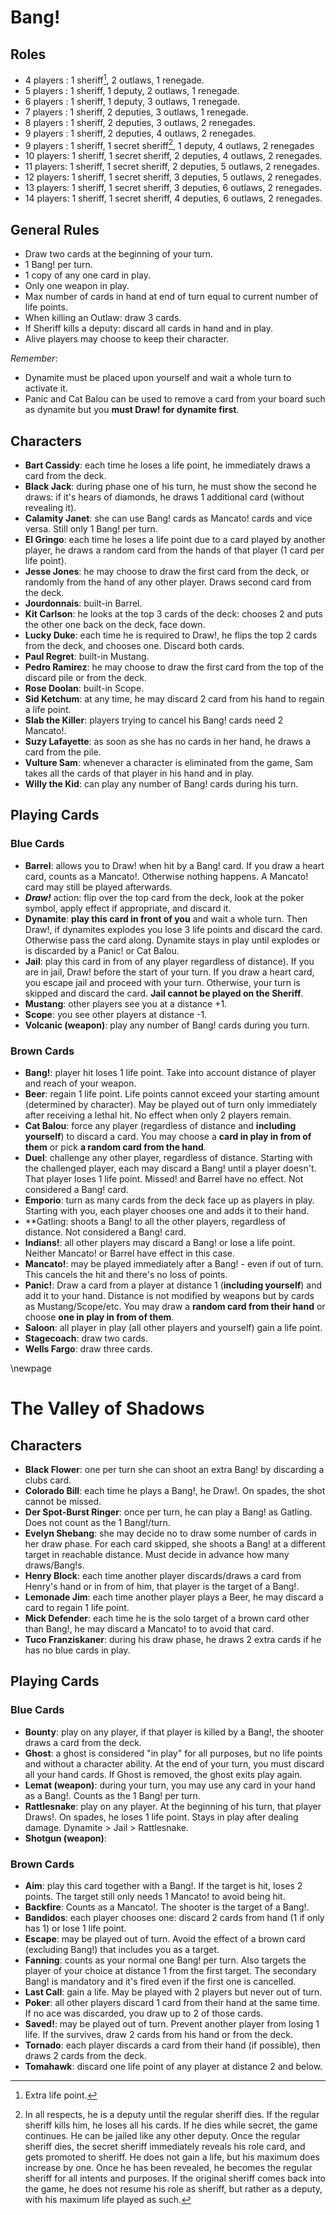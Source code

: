 # Bang!

## Roles
- 4 players : 1 sheriff[^1], 2 outlaws, 1 renegade.
- 5 players : 1 sheriff, 1 deputy, 2 outlaws, 1 renegade.
- 6 players : 1 sheriff, 1 deputy, 3 outlaws, 1 renegade.
- 7 players : 1 sheriff, 2 deputies, 3 outlaws, 1 renegade.
- 8 players : 1 sheriff, 2 deputies, 3 outlaws, 2 renegades.
- 9 players : 1 sheriff, 2 deputies, 4 outlaws, 2 renegades.
- 9 players : 1 sheriff, 1 secret sheriff[^2], 1 deputy, 4 outlaws, 2 renegades
- 10 players: 1 sheriff, 1 secret sheriff, 2 deputies, 4 outlaws, 2 renegades.
- 11 players: 1 sheriff, 1 secret sheriff, 2 deputies, 5 outlaws, 2 renegades.
- 12 players: 1 sheriff, 1 secret sheriff, 3 deputies, 5 outlaws, 2 renegades.
- 13 players: 1 sheriff, 1 secret sheriff, 3 deputies, 6 outlaws, 2 renegades.
- 14 players: 1 sheriff, 1 secret sheriff, 4 deputies, 6 outlaws, 2 renegades.

[^1]: Extra life point.
[^2]: In all respects, he is a deputy until the regular sheriff dies.
If the regular sheriff kills him, he loses all his cards.
If he dies while secret, the game continues. He can be jailed like any other deputy.
Once the regular sheriff dies, the secret sheriff immediately reveals his role
card, and gets promoted to sheriff.
He does not gain a life, but his maximum does increase by one.
Once he has been revealed, he becomes the regular sheriff for all intents and
purposes. If the original sheriff comes back into the game, he does not resume
his role as sheriff, but rather as a deputy, with his maximum life played as such.

## General Rules
- Draw two cards at the beginning of your turn.
- 1 Bang! per turn.
- 1 copy of any one card in play.
- Only one weapon in play.
- Max number of cards in hand at end of turn equal to current number of life points.
- When killing an Outlaw: draw 3 cards.
- If Sheriff kills a deputy: discard all cards in hand and in play.
- Alive players may choose to keep their character.

*Remember*:

- Dynamite must be placed upon yourself and wait a whole turn to activate it.
- Panic and Cat Balou can be used to remove a card from your board such as
dynamite but you **must Draw! for dynamite first**.

## Characters
- **Bart Cassidy**: each time he loses a life point, he immediately draws a card
from the deck.
- **Black Jack**: during phase one of his turn, he must show the second he draws:
if it's hears of diamonds, he draws 1 additional card (without revealing it).
- **Calamity Janet**: she can use Bang! cards as Mancato! cards and vice versa.
Still only 1 Bang! per turn.
- **El Gringo**: each time he loses a life point due to a card played by another
player, he draws a random card from the hands of that player (1 card per life point).
- **Jesse Jones**: he may choose to draw the first card from the deck, or randomly
from the hand of any other player. Draws second card from the deck.
- **Jourdonnais**: built-in Barrel.
- **Kit Carlson**: he looks at the top 3 cards of the deck: chooses 2 and puts the
other one back on the deck, face down.
- **Lucky Duke**: each time he is required to Draw!, he flips the top 2 cards from
the deck, and chooses one. Discard both cards.
- **Paul Regret**: built-in Mustang.
- **Pedro Ramirez**: he may choose to draw the first card from the top of the
discard pile or from the deck.
- **Rose Doolan**: built-in Scope.
- **Sid Ketchum**: at any time, he may discard 2 card from his hand to regain a life point.
- **Slab the Killer**: players trying to cancel his Bang! cards need 2 Mancato!.
- **Suzy Lafayette**: as soon as she has no cards in her hand, he draws a card from
the pile.
- **Vulture Sam**: whenever a character is eliminated from the game, Sam takes all
the cards of that player in his hand and in play.
- **Willy the Kid**: can play any number of Bang! cards during his turn.

## Playing Cards
### Blue Cards

- **Barrel**: allows you to Draw! when hit by a Bang! card. If you draw a heart card,
counts as a Mancato!. Otherwise nothing happens.
A Mancato! card may still be played afterwards.
- ***Draw!*** action: flip over the top card from the deck, look at the poker symbol,
apply effect if appropriate, and discard it.
- **Dynamite**: **play this card in front of you** and wait a whole turn.
Then Draw!, if dynamites explodes you lose 3 life points and discard the card.
Otherwise pass the card along. Dynamite stays in play until explodes or is
discarded by a Panic! or Cat Balou.
- **Jail**: play this card in from of any player regardless of distance).
If you are in jail, Draw! before the start of your turn.
If you draw a heart card, you escape jail and proceed with your turn.
Otherwise, your turn is skipped and discard the card.
**Jail cannot be played on the Sheriff**.
- **Mustang**: other players see you at a distance +1.
- **Scope**: you see other players at distance -1.
- **Volcanic (weapon)**: play any number of Bang! cards during you turn.

### Brown Cards

- **Bang!**: player hit loses 1 life point.
Take into account distance of player and reach of your weapon.
- **Beer**: regain 1 life point.
Life points cannot exceed your starting amount (determined by character).
May be played out of turn only immediately after receiving a lethal hit.
No effect when only 2 players remain.
- **Cat Balou**: force any player (regardless of distance and **including yourself**)
to discard a card.
You may choose a **card in play in from of them** or pick **a random card from the hand**.
- **Duel**: challenge any other player, regardless of distance.
Starting with the challenged player, each may discard a Bang! until a player doesn't.
That player loses 1 life point. Missed! and Barrel have no effect. Not considered a Bang! card.
- **Emporio**: turn as many cards from the deck face up as players in play.
Starting with you, each player chooses one and adds it to their hand.
- **Gatling: shoots a Bang! to all the other players, regardless of distance.
Not considered a Bang! card.
- **Indians!**: all other players may discard a Bang! or lose a life point.
Neither Mancato! or Barrel have effect in this case.
- **Mancato!**: may be played immediately after a Bang! - even if out of turn.
This cancels the hit and there's no loss of points.
- **Panic!**: Draw a card from a player at distance 1 (**including yourself**) and
add it to your hand.
Distance is not modified by weapons but by cards as Mustang/Scope/etc.
You may draw a **random card from their hand** or choose **one in play in from of them**.
- **Saloon**: all player in play (all other players and yourself) gain a life point.
- **Stagecoach**: draw two cards.
- **Wells Fargo**: draw three cards.

\newpage

# The Valley of Shadows

## Characters
- **Black Flower**: one per turn she can shoot an extra Bang! by discarding a clubs card.
- **Colorado Bill**: each time he plays a Bang!, he Draw!. On spades, the shot cannot be missed.
- **Der Spot-Burst Ringer**: once per turn, he can play a Bang! as Gatling.
Does not count as the 1 Bang!/turn.
- **Evelyn Shebang**: she may decide no to draw some number of cards in her draw phase.
For each card skipped, she shoots a Bang! at a different target in reachable distance.
Must decide in advance how many draws/Bang!s.
- **Henry Block**: each time another player discards/draws a card from Henry's hand
or in from of him, that player is the target of a Bang!.
- **Lemonade Jim**: each time another player plays a Beer, he may discard a card to regain 1 life point.
- **Mick Defender**: each time he is the solo target of a brown card other than Bang!,
he may discard a Mancato! to to avoid that card.
- **Tuco Franziskaner**: during his draw phase, he draws 2 extra cards if he has no
blue cards in play.

## Playing Cards

### Blue Cards
- **Bounty**: play on any player, if that player is killed by a Bang!, the shooter
draws a card from the deck.
- **Ghost**: a ghost is considered "in play" for all purposes, but no life points
and without a character ability.
At the end of your turn, you must discard all your hand cards.
If Ghost is removed, the ghost exits play again.
- **Lemat (weapon)**: during your turn, you may use any card in your hand as a Bang!.
Counts as the 1 Bang! per turn.
- **Rattlesnake**: play on any player. At the beginning of his turn, that player Draws!.
On spades, he loses 1 life point. Stays in play after dealing damage.
Dynamite > Jail > Rattlesnake.
- **Shotgun (weapon)**:

### Brown Cards
- **Aim**: play this card together with a Bang!. If the target is hit, loses 2 points.
The target still only needs 1 Mancato! to avoid being hit.
- **Backfire**: Counts as a Mancato!. The shooter is the target of a Bang!.
- **Bandidos**: each player chooses one: discard 2 cards from hand (1 if only has 1) or lose 1 life point.
- **Escape**: may be played out of turn. Avoid the effect of a brown card (excluding Bang!) that includes you as a target.
- **Fanning**: counts as your normal one Bang! per turn.
Also targets the player of your choice at distance 1 from the first target.
The secondary Bang! is mandatory and it's fired even if the first one is cancelled.
- **Last Call**: gain a life. May be played with 2 players but never out of turn.
- **Poker**: all other players discard 1 card from their hand at the same time.
If no ace was discarded, you draw up to 2 of those cards.
- **Saved!**: may be played out of turn. Prevent another player from losing 1 life.
If the survives, draw 2 cards from his hand or from the deck.
- **Tornado**: each player discards a card from their hand (if possible), then draws 2 cards from the deck.
- **Tomahawk**: discard one life point of any player at distance 2 and below.

